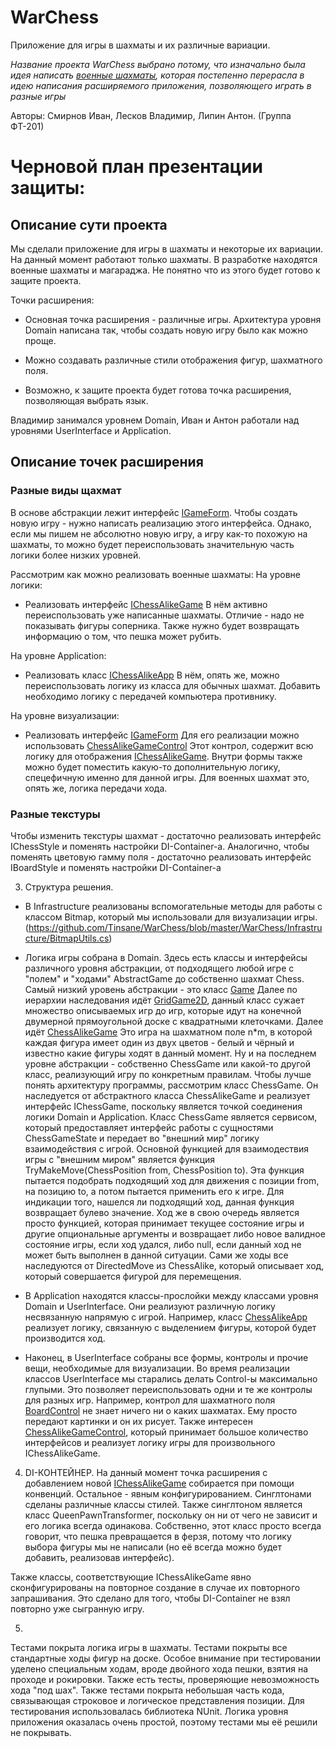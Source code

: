 # WarChess
Приложение для игры в шахматы и их различные вариации.

_Название проекта WarChess выбрано потому, что изначально была идея написать [военные шахматы](https://ru.wikipedia.org/wiki/%D0%91%D0%BE%D0%B5%D0%B2%D1%8B%D0%B5_%D1%88%D0%B0%D1%85%D0%BC%D0%B0%D1%82%D1%8B), которая постепенно перерасла в идею написания расширяемого приложения, позволяющего играть в разные игры_

Авторы: Смирнов Иван, Лесков Владимир, Липин Антон. (Группа ФТ-201)

# Черновой план презентации защиты:

## Описание сути проекта
Мы сделали приложение для игры в шахматы и некоторые их вариации.
На данный момент работают только шахматы.
В разработке находятся военные шахматы и магараджа.
Не понятно что из этого будет готово к защите проекта.

Точки расширения:
- Основная точка расширения - различные игры.
Архитектура уровня Domain написана так, чтобы создать новую игру было как можно проще.

- Можно создавать различные стили отображения фигур, шахматного поля.

- Возможно, к защите проекта будет готова точка расширения, позволяющая выбрать язык.

Владимир занимался уровнем Domain, Иван и Антон работали над уровнями UserInterface и Application.

## Описание точек расширения
### Разные виды щахмат
В основе абстракции лежит интерфейс [IGameForm](https://github.com/Tinsane/WarChess/blob/master/WarChess/UserInterface/IGameForm.cs).
Чтобы создать новую игру - нужно написать реализацию этого интерфейса.
Однако, если мы пишем не абсолютно новую игру, а игру как-то похожую на шахматы, то можно будет переиспользовать значительную часть логики более низких уровней.

Рассмотрим как можно реализовать военные шахматы:
На уровне логики:
- Реализовать интерфейс [IChessAlikeGame](https://github.com/Tinsane/WarChess/blob/master/WarChess/Domain/ChessAlikeApi/IChessAlikeGame.cs)
  В нём активно переиспользовать уже написанные шахматы.
  Отличие - надо не показывать фигуры соперника.
  Также нужно будет возвращать информацию о том, что пешка может рубить.

На уровне Application:
- Реализовать класс
 [IChessAlikeApp](https://github.com/Tinsane/WarChess/blob/master/WarChess/Application/IChessAlikeApp.cs)
  В нём, опять же, можно переиспользовать логику из класса для обычных шахмат.
  Добавить необходимо логику с передачей компьютера противнику.

На уровне визуализации:
- Реализовать интерфейс [IGameForm](https://github.com/Tinsane/WarChess/blob/master/WarChess/UserInterface/IGameForm.cs)
  Для его реализации можно использовать [ChessAlikeGameControl](https://github.com/Tinsane/WarChess/blob/master/WarChess/UserInterface/ChessAlikeGameControl.cs)
  Этот контрол, содержит всю логику для отображения [IChessAlikeGame](https://github.com/Tinsane/WarChess/blob/master/WarChess/Domain/ChessAlikeApi/IChessAlikeGame.cs).
  Внутри формы также можно будет поместить какую-то дополнительную логику, спецефичную именно для данной игры.
  Для военных шахмат это, опять же, логика передачи хода.
  
### Разные текстуры
Чтобы изменить текстуры шахмат - достаточно реализовать интерфейс IChessStyle и поменять настройки DI-Container-а.
Аналогично, чтобы поменять цветовую гамму поля - достаточно реализовать интерфейс IBoardStyle и поменять настройки DI-Container-а

3. Структура решения.

  - В Infrastructure реализованы вспомогательные методы для работы с классом Bitmap, который мы использовали для визуализации игры.
  (https://github.com/Tinsane/WarChess/blob/master/WarChess/Infrastructure/BitmapUtils.cs)
  
  - Логика игры собрана в Domain. 
  Здесь есть классы и интерфейсы различного уровня абстракции,
  от подходящего любой игре с "полем" и "ходами" AbstractGame до собственно шахмат Chess.
  Самый низкий уровень абстракции - это класс [Game](https://github.com/Tinsane/WarChess/blob/master/WarChess/Domain/AbstractGame/Game.cs)
  Далее по иерархии наследования идёт [GridGame2D](https://github.com/Tinsane/WarChess/blob/master/WarChess/Domain/GridGame2D/GridGame2D.cs), данный класс сужает множество описываемых игр до игр, которые идут на конечной двумерной прямоугольной доске с квадратными клеточками.
  Далее идёт [ChessAlikeGame](https://github.com/Tinsane/WarChess/blob/master/WarChess/Domain/ChessAlike/ChessAlikeGame.cs) 
  Это игра на шахматном поле n\*m, в которой каждая фигура имеет один из двух цветов - белый и чёрный и известно какие фигуры ходят в данный момент.
  Ну и на последнем уровне абстракции - собственно ChessGame или какой-то другой класс, реализующий игру по конкретным правилам.
  Чтобы лучше понять архитектуру программы, рассмотрим класс ChessGame. Он наследуется от абстрактного класса ChessAlikeGame и реализует интерфейс IChessGame, поскольку является точкой соединения логики Domain и Application. Класс ChessGame является сервисом, который предоставляет интерфейс работы с сущностями ChessGameState и передает во "внешний мир" логику взаимодействия с игрой. Основной функцией для взаимодествия игры с "внешним миром" является функция TryMakeMove(ChessPosition from, ChessPosition to). Эта функция пытается подобрать подходящий ход для движения с позиции from, на позицию to, а потом пытается применить его к игре. Для индикации того, нашелся ли подходящий ход, данная функция возвращает булево значение. Ход же в свою очередь является просто функцией, которая принимает текущее состояние игры и другие опциональные аргументы и возвращает либо новое валидное состояние игры, если ход удался, либо null, если данный ход не может быть выполнен в данной ситуации. Сами же ходы все наследуются от DirectedMove из ChessAlike, который описывает ход, который совершается фигурой для перемещения.
  
  - В Application находятся классы-прослойки между классами уровня Domain и UserInterface.
    Они реализуют различную логику несвязанную напрямую с игрой.
	Например, класс [ChessAlikeApp](https://github.com/Tinsane/WarChess/blob/master/WarChess/Application/ChessAlikeApp.cs)
	реализует логику, связанную с выделением фигуры, которой будет производится ход.
	
  - Наконец, в UserInterface собраны все формы, контролы и прочие вещи, необходимые для визуализации.
    Во время реализации классов UserInterface мы старались делать Control-ы максимально глупыми.
	Это позволяет переиспользовать одни и те же контролы для разных игр.
	Например, контрол для шахматного поля [BoardControl](https://github.com/Tinsane/WarChess/blob/master/WarChess/UserInterface/BoardControl.cs) не знает ничего ни о каких шахматах. 
	Ему просто передают картинки и он их рисует.
	Также интересен [ChessAlikeGameControl](https://github.com/Tinsane/WarChess/blob/master/WarChess/UserInterface/ChessAlikeGameControl.cs), который принимает большое количество интерфейсов и реализует логику игры для произвольного IChessAlikeGame.
  
4. DI-КОНТЕЙНЕР.
На данный момент точка расширения с добавлением новой [IChessAlikeGame](https://github.com/Tinsane/WarChess/blob/master/WarChess/Domain/ChessAlikeApi/IChessAlikeGame.cs) собирается при помощи конвенций.
Остальное - явным конфигурированием.
Синглтонами сделаны различные классы стилей.
Также синглтоном является класс QueenPawnTransformer, поскольку он ни от чего не зависит и его логика всегда одинакова.
Собственно, этот класс просто всегда говорит, что пешка превращается в ферзя, потому что логику выбора фигуры мы не написали (но её всегда можно будет добавить, реализовав интерфейс).

Также классы, соответствующие IChessAlikeGame явно сконфигурированы на повторное создание в случае их повторного запрашивания.
Это сделано для того, чтобы DI-Container не взял повторно уже сыгранную игру.

5. 
Тестами покрыта логика игры в шахматы.
Тестами покрыты все стандартные ходы фигур на доске. Особое внимание при тестировании уделено специальным ходам, вроде двойного хода пешки, взятия на проходе и рокировки. Также есть тесты, проверяющие невозможность хода "под шах". Также тестами покрыта небольшая часть кода, связывающая строковое и логическое представления позиции. Для тестирования использовалась библиотека NUnit.
Логика уровня приложения оказалась очень простой, поэтому тестами мы её решили не покрывать.
